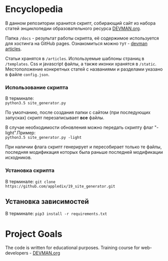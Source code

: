 # Encyclopedia

В данном репозитории хранится скрипт, собирающий сайт из набора статей энциклопедии образовательного ресурса [DEVMAN.org](https://devman.org).

Папка `/docs` - результат работы скрипта, её содержимое используется для хостинга на GitHub pages. Ознакомиться можно тут - [devman articles](https://appledix.github.io/19_site_generator/docs/index.html).

Статьи хранятся в `/articles`. 
Используемые шаблоны страниц в `/templates`.
Css и javascript файлы, а также иконки хранятся в `/static`.
Местоположение конкретных статей с названиями и разделами указано в файле `config.json`.

### Использование скрипта
В терминале:  
`python3.5 site_generator.py`

По умолчанию, после создания папки с сайтом (при последующих запусках) скрипт перезаписывает **все** файлы.

В случае необходимости обновления можно передать скрипту флаг "-light".Пример:  
`python3.5 site_generator.py -light`

При наличии флага скрипт генерирует и пересобирает только те файлы, последняя модификация которых была раньше последней модификации исходников. 

### Установка скрипта 
В терминале: `git clone https://github.com/appledix/19_site_generator.git`

## Установка зависимостей
В терминале: `pip3 install -r requirements.txt`


# Project Goals

The code is written for educational purposes. Training course for web-developers - [DEVMAN.org](https://devman.org)